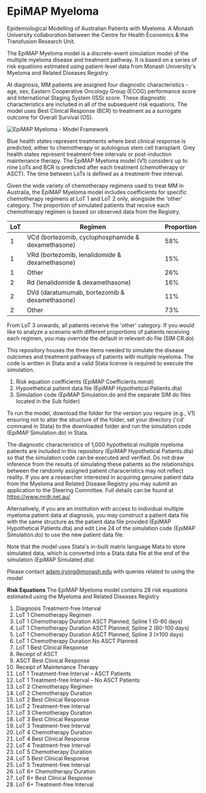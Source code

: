 # EpiMAP Myeloma
Epidemiological Modelling of Australian Patients with Myeloma.
A Monash University collaboration between the Centre for Health Economics & the Transfusion Research Unit.

The EpiMAP Myeloma model is a discrete-event simulation model of the multiple myeloma disease and treatment pathway. It is based on a series of risk equations estimated using patient-level data from Monash University's Myeloma and Related Diseases Registry.

At diagnosis, MM patients are assigned four diagnostic characteristics - age, sex, Eastern Cooperative Oncology Group (ECOG) performance score and International Staging System (ISS) score. These diagnostic characteristics are included in all of the subsequent risk equations. The model uses Best Clinical Response (BCR) to treatment as a surrogate outcome for Overall Survival (OS).

![EpiMAP Myeloma - Model Framework](https://github.com/user-attachments/assets/3ae58966-9eb4-4a9a-b9b6-509fb8b1d952)

Blue health states represent treatments where best clinical response is predicted, either to chemotherapy or autologous stem cell transplant. Grey health states represent treatment-free intervals or post-induction maintenance therapy. The EpiMAP Myeloma model (V1) considers up to nine LoTs and BCR is predicted after each treatment (chemotherapy or ASCT). The time between LoTs is defined as a treatment-free interval.

Given the wide variety of chemotherapy regimens used to treat MM in Australia, the EpiMAP Myeloma model includes coefficients for specific chemotherapy regimens at LoT 1 and LoT 2 only, alongside the 'other' category. The proportion of simulated patients that receive each chemotherapy regimen is based on observed data from the Registry.

| LoT | Regimen | Proportion | 
| --- | ------- | ---------- |
| 1 | VCd (bortezomib, cyclophosphamide & dexamethasone) | 58% |
| 1 | VRd (bortezomib, lenalidomide & dexamethasone) | 15% |
| 1 | Other | 26% |
| 2 | Rd (lenalidomide & dexamethasone) | 16% |
| 2 | DVd (daratumumab, bortezomib & dexamethasone) | 11% |
| 2 | Other | 73% |

From LoT 3 onwards, all patients receive the 'other' category. If you would like to analyze a scenario with different proportions of patients receiving each regimen, you may override the default in relevant do file (SIM CR.do)

This repository houses the three items needed to simulate the disease outcomes and treatment pathways of patients with multiple myeloma. The code is written in Stata and a valid Stata license is required to execute the simulation.

1. Risk equation coefficients (EpiMAP Coefficients.mmat)
2. Hypoethetical patient data file (EpiMAP Hypothetical Patients.dta)
3. Simulation code (EpiMAP Simulation.do and the separate SIM do files located in the Sub folder)

To run the model, download the folder for the version you require (e.g., V1) ensuring not to alter the structure of the folder, set your directory ('cd' command in Stata) to the downloaded folder and run the simulation code (EpiMAP Simulation.do) in Stata.

The diagnostic characteristics of 1,000 hypothetical multiple myeloma patients are included in this repository (EpiMAP Hypothetical Patients.dta) so that the simulation code can be executed and verified. Do not draw inference from the results of simulating these patients as the relationships between the randomly assigned patient characeristics may not reflect reality. If you are a researcher interested in acquiring genuine patient data from the Myeloma and Related Disease Registry you may submit an application to the Steering Committee. Full details can be found at https://www.mrdr.net.au/

Alternatively, if you are an institution with access to individual multiple myeloma patient data at diagnosis, you may construct a patient data file with the same structure as the patient data file provided (EpiMAP Hypothetical Patients.dta) and edit Line 24 of the simulation code (EpiMAP Simulation.do) to use the new patient data file.

Note that the model uses Stata's in-built matrix language Mata to store simulated data, which is converted into a Stata data file at the end of the simulation (EpiMAP Simulated.dta)

Please contact adam.irving@monash.edu with queries related to using the model

**Risk Equations**
The EpiMAP Myeloma model contains 28 risk equations estimated using the Myeloma and Related Diseases Registry
1. Diagnosis Treatment-free Interval
2. LoT 1 Chemotherapy Regimen
3. LoT 1 Chemotherapy Duration ASCT Planned, Spline 1 (0-60 days)
4. LoT 1 Chemotherapy Duration ASCT Planned, Spline 2 (60-100 days)
5. LoT 1 Chemotherapy Duration ASCT Planned, Spline 3 (≥100 days)
6. LoT 1 Chemotherapy Duration No ASCT Planned
7. LoT 1 Best Clinical Response
8. Receipt of ASCT
9. ASCT Best Clinical Response
10. Receipt of Maintenance Therapy
11. LoT 1 Treatment-free Interval – ASCT Patients
12. LoT 1 Treatment-free Interval – No ASCT Patients
13. LoT 2 Chemotherapy Regimen
14. LoT 2 Chemotherapy Duration
15. LoT 2 Best Clinical Response
16. LoT 2 Treatment-free Interval
17. LoT 3 Chemotherapy Duration
18. LoT 3 Best Clinical Response
19. LoT 3 Treatment-free Interval
20. LoT 4 Chemotherapy Duration
21. LoT 4 Best Clinical Response
22. LoT 4 Treatment-free Interval
23. LoT 5 Chemotherapy Duration
24. LoT 5 Best Clinical Response
25. LoT 5 Treatment-free Interval
26. LoT 6+ Chemotherapy Duration
27. LoT 6+ Best Clinical Response
28. LoT 6+ Treatment-free Interval
